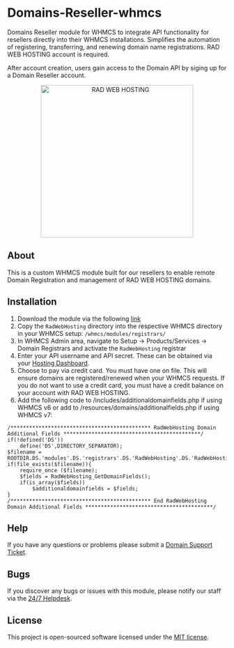 # Domains-Reseller-whmcs
Domains Reseller module for WHMCS to integrate API functionality for resellers directly into their WHMCS installations. Simplifies the automation of registering, transferring, and renewing domain name registrations. RAD WEB HOSTING account is required.

After account creation, users gain access to the Domain API by siging up for a Domain Reseller account.

<p align="center"><a href="https://radwebhosting.com" target="_blank"><img width="350" src="https://avatars0.githubusercontent.com/u/16030710?s=460&v=4" alt="RAD WEB HOSTING"></a></p>

## About
This is a custom WHMCS module built for our resellers to enable remote Domain Registration and management of RAD WEB HOSTING domains.

## Installation
1. Download the module via the following [link](https://github.com/Rad-Web-Hosting/RadWebHosting/releases/latest)
1. Copy the `RadWebHosting` directory into the respective WHMCS directory in your WHMCS setup: `/whmcs/modules/registrars/`
2. In WHMCS Admin area, navigate to Setup -> Products/Services -> Domain Registrars and activate the `RadWebHosting` registrar
3. Enter your API username and API secret. These can be obtained via your [Hosting Dashboard](https://radwebhosting.com/client_area/clientarea.php).
4. Choose to pay via credit card. You must have one on file. This will ensure domains are registered/renewed when your WHMCS requests. If you do not want to use a credit card, you must have a credit balance on your account with RAD WEB HOSTING.
5. Add the following code to /includes/additionaldomainfields.php if using WHMCS v6 or add to /resources/domains/additionalfields.php if using WHMCS v7:
```
/********************************************* RadWebHosting Domain Additional Fields ********************************************/
if(!defined('DS'))
    define('DS',DIRECTORY_SEPARATOR);
$filename = ROOTDIR.DS.'modules'.DS.'registrars'.DS.'RadWebHosting'.DS.'RadWebHosting.php';
if(file_exists($filename)){
    require_once ($filename);
    $fields = RadWebHosting_GetDomainFields();
    if(is_array($fields))
        $additionaldomainfields = $fields;     
}
/********************************************* End RadWebHosting Domain Additional Fields *****************************************/
```

## Help
If you have any questions or problems please submit a [Domain Support Ticket](https://radwebhosting.com/client_area/submitticket.php?step=2&deptid=10).

## Bugs
If you discover any bugs or issues with this module, please notify our staff via the [24/7 Helpdesk](https://radwebhosting.com/client_area/submitticket.php).

## License
This project is open-sourced software licensed under the [MIT license](http://opensource.org/licenses/MIT).
